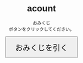 # acount
<!DOCTYPE html>
<html lang="ja">
<head>
  <meta charset="UTF-8">
  <title>くじ引きアプリ</title>
  <style>
    body {
      font-family: sans-serif;
      text-align: center;
      margin-top: 100px;
    }

    #result {
      margin-top: 30px;
      font-size: 2rem;
      font-weight: bold;
      color: #0077cc;
    }

    button {
      font-size: 1.5rem;
      padding: 15px 30px;
      cursor: pointer;
    }
  </style>
</head>
<body>
  <div class="wrapper">
    <p>おみくじ<br>ボタンをクリックしてください。</p>
    <div class="wrapper-button">
      <button id="button" class="button">おみくじを引く</button>
    </div>
    <p id="result"></p>
    <p id="myElement"></p>
  </div>

  <script>
    // 景品リスト（確率と在庫数）
    const prizes = [
      { name: "スイッチ2", rate: 3, stock: 4 },
      { name: "吉", rate: 7, stock: 1 },
      { name: "中吉", rate: 10, stock: 1 },
      { name: "小吉", rate: 10, stock: 1 },
      { name: "末吉", rate: 15, stock: 1 },
      { name: "凶", rate: 20, stock: 1 },
      { name: "ポケットティッシュ", rate: 35, stock: 1 }
    ];

    let drawCount = 0;
    const maxDraws = 10;

    window.onload = function () {
      document.getElementById("button").onclick = function () {
        const resultElement = document.getElementById("result");
        const messageElement = document.getElementById("myElement");

        if (drawCount >= maxDraws) {
          messageElement.textContent = 'もうくじは引けません。';
          return;
        }

        // 在庫のある景品だけを対象に抽選
        const availablePrizes = prizes.filter(p => p.stock > 0);

        if (availablePrizes.length === 0) {
          messageElement.textContent = 'すべての景品が終了しました。';
          return;
        }

        // 合計確率（在庫のあるものだけ）
        const totalRate = availablePrizes.reduce((sum, p) => sum + p.rate, 0);
        const rand = Math.random() * totalRate;

        let cumulative = 0;
        for (let prize of availablePrizes) {
          cumulative += prize.rate;
          if (rand < cumulative) {
            resultElement.textContent = `結果：${prize.name}`;
            prize.stock--; // 在庫を1つ減らす
            drawCount++;
            messageElement.textContent = `残り回数：${maxDraws - drawCount}`;
            return;
          }
        }
      }
    };
  </script>
</body>
</html>
